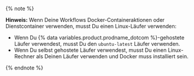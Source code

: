 {% note %}

**Hinweis:** Wenn Deine Workflows Docker-Containeraktionen oder Dienstcontainer verwenden, musst Du einen Linux-Läufer verwenden:

* Wenn Du {% data variables.product.prodname_dotcom %}-gehostete Läufer verwendest, musst Du den `ubuntu-latest` Läufer verwenden.
* Wenn Du selbst gehostete Läufer verwendest, musst Du einen Linux-Rechner als Deinen Läufer verwenden und Docker muss installiert sein.

{% endnote %}
